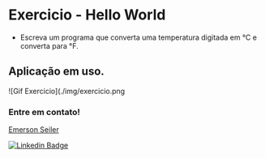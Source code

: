 # Exercicio - Hello World
- Escreva um programa que converta uma temperatura digitada em °C e converta para °F.

## Aplicação em uso.

![Gif Exercicio](./img/exercicio.png

### Entre em contato!

[Emerson Seiler](https://www.linkedin.com/in/seileremerson/)

[![Linkedin Badge](https://img.shields.io/badge/-seileremerson-blue?style=flat-square&logo=Linkedin&logoColor=white&link=https://www.linkedin.com/in/diogoalvesti/)](https://www.linkedin.com/in/seileremerson/)